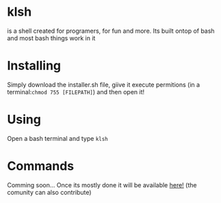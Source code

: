 # klsh
is a shell created for programers, for fun and more. Its built ontop of bash and most bash things work in it


# Installing
Simply download the installer.sh file, giive it execute permitions (in a terminal:`chmod 755 [FILEPATH]`) and then open it!

# Using
Open a bash terminal and type `klsh`

# Commands
Comming soon... Once its mostly done it will be available [here!](https://Github.com/codingbunnys/klsh/wiki) (the comunity can also contribute)
